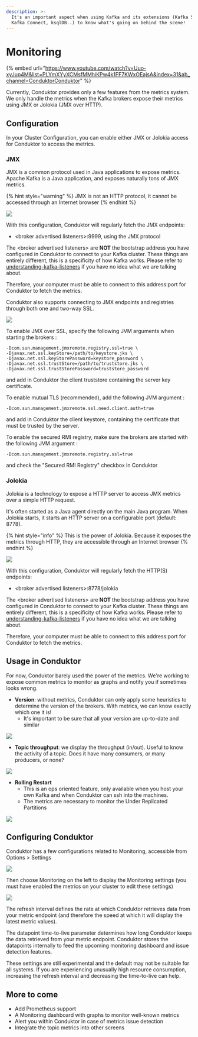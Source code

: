 ```yaml
---
description: >-
  It's an important aspect when using Kafka and its extensions (Kafka Streams,
  Kafka Connect, ksqlDB..) to know what's going on behind the scene!
---
```


# Monitoring

{% embed url="https://www.youtube.com/watch?v=Uuo-xyJup4M&list=PLYmXYyXCMsfMMhiKPw4k1FF7KWxOEajsA&index=31&ab_channel=ConduktorConduktor" %}

Currently, Conduktor provides only a few features from the metrics system. We only handle the metrics when the Kafka brokers expose their metrics using JMX or Jolokia (JMX over HTTP).&#x20;

## Configuration

In your Cluster Configuration, you can enable either JMX or Jolokia access for Conduktor to access the metrics.

### JMX

JMX is a common protocol used in Java applications to expose metrics. Apache Kafka is a Java application, and exposes naturally tons of JMX metrics.

{% hint style="warning" %}
JMX is not an HTTP protocol, it cannot be accessed through an Internet browser
{% endhint %}

![](../.gitbook/assets/2021-02-03-14-04-03-metrics.png)

With this configuration, Conduktor will regularly fetch the JMX endpoints:

* \<broker advertised listeners>:9999, using the JMX protocol

The \<broker advertised listeners> are **NOT** the bootstrap address you have configured in Conduktor to connect to your Kafka cluster. These things are entirely different, this is a specificity of how Kafka works. Please refer to [understanding-kafka-listeners](https://docs.conduktor.io/kafka-cluster-connection/setting-up-a-connection-to-kafka/impossible-connection-setups#understanding-kafka-listeners) if you have no idea what we are talking about.

Therefore, your computer must be able to connect to this address:port for Conduktor to fetch the metrics.

Conduktor also supports connecting to JMX endpoints and registries through both one and two-way SSL.&#x20;

![](../.gitbook/assets/2021-02-03-14-47-56-metrics-ssl.png)

To enable JMX over SSL, specify the following JVM arguments when starting the brokers :&#x20;

```
-Dcom.sun.management.jmxremote.registry.ssl=true \
-Djavax.net.ssl.keyStore=/path/to/keystore.jks \
-Djavax.net.ssl.keyStorePassword=keystore_password \
-Djavax.net.ssl.trustStore=/path/to/truststore.jks \
-Djavax.net.ssl.trustStorePassword=truststore_password 
```

and add in Conduktor the client truststore containing the server key certificate.

To enable mutual TLS (recommended), add the following JVM argument :

```
-Dcom.sun.management.jmxremote.ssl.need.client.auth=true
```

and add in Conduktor the client keystore, containing the certificate that must be trusted by the server.

To enable the secured RMI registry, make sure the brokers are started with the following JVM argument :

```
-Dcom.sun.management.jmxremote.registry.ssl=true
```

and check the "Secured RMI Registry" checkbox in Conduktor

### Jolokia

Jolokia is a technology to expose a HTTP server to access JMX metrics over a simple HTTP request.

It's often started as a Java agent directly on the main Java program. When Jolokia starts, it starts an HTTP server on a configurable port (default: 8778).

{% hint style="info" %}
This is the power of Jolokia. Because it exposes the metrics through HTTP, they are accessible through an Internet browser
{% endhint %}

![](../.gitbook/assets/screenshot-2021-01-17-at-21.56.35.png)

With this configuration, Conduktor will regularly fetch the HTTP(S) endpoints:

* \<broker advertised listeners>:8778/jolokia

The \<broker advertised listeners> are **NOT** the bootstrap address you have configured in Conduktor to connect to your Kafka cluster. These things are entirely different, this is a specificity of how Kafka works. Please refer to [understanding-kafka-listeners](https://docs.conduktor.io/kafka-cluster-connection/setting-up-a-connection-to-kafka/impossible-connection-setups#understanding-kafka-listeners) if you have no idea what we are talking about.

Therefore, your computer must be able to connect to this address:port for Conduktor to fetch the metrics.

## Usage in Conduktor

For now, Conduktor barely used the power of the metrics. We're working to expose common metrics to monitor as graphs and notify you if sometimes looks wrong.

* **Version**: without metrics, Conduktor can only apply some heuristics to determine the version of the brokers. With metrics, we can know exactly which one it is!
  * It's important to be sure that all your version are up-to-date and similar

![](../.gitbook/assets/screenshot-2021-01-18-at-00.08.51.png)

* **Topic throughput**: we display the throughput (in/out). Useful to know the activity of a topic. Does it have many consumers, or many producers, or none?

![](../.gitbook/assets/screenshot-2021-01-18-at-00.13.05.png)

* **Rolling Restart**
  * This is an ops oriented feature, only available when you host your own Kafka and when Conduktor can ssh into the machines.
  * The metrics are necessary to monitor the Under Replicated Partitions

![](../.gitbook/assets/screenshot-2021-01-18-at-00.15.37.png)

## Configuring Conduktor

Conduktor has a few configurations related to Monitoring, accessible from Options > Settings

![](../.gitbook/assets/settings-menu.png)

Then choose Monitoring on the left to display the Monitoring settings (you must have enabled the metrics on your cluster to edit these settings)

![](../.gitbook/assets/monitoring-settings-small.png)

The refresh interval defines the rate at which Conduktor retrieves data from your metric endpoint (and therefore the speed at which it will display the latest metric values).

The datapoint time-to-live parameter determines how long Conduktor keeps the data retrieved from your metric endpoint. Conduktor stores the datapoints internally to feed the upcoming monitoring dashboard and issue detection features.&#x20;

These settings are still experimental and the default may not be suitable for all systems. If you are experiencing unusually high resource consumption, increasing the refresh interval and decreasing the time-to-live can help.

## More to come

* Add Prometheus support
* A Monitoring dashboard with graphs to monitor well-known metrics
* Alert you within Conduktor in case of metrics issue detection
* Integrate the topic metrics into other screens

